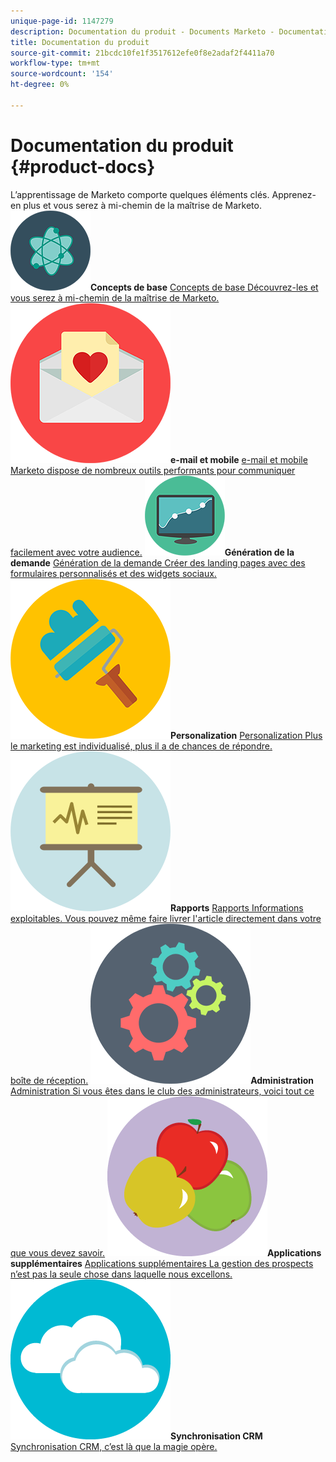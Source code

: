 ```yaml
---
unique-page-id: 1147279
description: Documentation du produit - Documents Marketo - Documentation du produit
title: Documentation du produit
source-git-commit: 21bcdc10fe1f3517612efe0f8e2adaf2f4411a70
workflow-type: tm+mt
source-wordcount: '154'
ht-degree: 0%

---
```



# Documentation du produit {#product-docs}

L’apprentissage de Marketo comporte quelques éléments clés. Apprenez-en plus et vous serez à mi-chemin de la maîtrise de Marketo.
**![Concepts de base](assets/education-science-12.png)Concepts de base** [Concepts de base Découvrez-les et vous serez à mi-chemin de la maîtrise de Marketo.](product-docs/core-marketo-concepts.md)     **![E-mail et mobile](assets/valentine-day-10.png)e-mail et mobile** [e-mail et mobile Marketo dispose de nombreux outils performants pour communiquer facilement avec votre audience.](https://docs.marketo.com/pages/viewpage.action?pageId=557076)     **![Génération de la demande](assets/seo-04.png)Génération de la demande** [Génération de la demande Créer des landing pages avec des formulaires personnalisés et des widgets sociaux.](product-docs/demand-generation.md)     **![Personalization](assets/graphic-design-tools-19.png)Personalization** [Personalization Plus le marketing est individualisé, plus il a de chances de répondre.](product-docs/personalization.md)     **![Rapports](assets/office-21.png)Rapports** [Rapports Informations exploitables. Vous pouvez même faire livrer l&#39;article directement dans votre boîte de réception.](product-docs/reporting.md)     **![Administration](assets/technology-08.png)Administration** [Administration Si vous êtes dans le club des administrateurs, voici tout ce que vous devez savoir.](https://docs.marketo.com/display/DOCS/Administration)     **![Applications supplémentaires](assets/food-10.png)Applications supplémentaires** [Applications supplémentaires La gestion des prospects n’est pas la seule chose dans laquelle nous excellons.](product-docs/additional-apps.md)     **![Synchronisation CRM](assets/seo-33.png)Synchronisation CRM** [Synchronisation CRM, c’est là que la magie opère.](product-docs/crm-sync.md)
